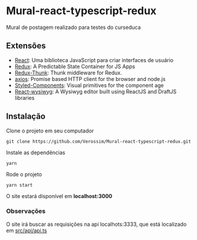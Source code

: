 # Mural-react-typescript-redux
Mural de postagem realizado para testes do curseduca

## Extensões
- [React](https://pt-br.reactjs.org/): Uma biblioteca JavaScript para criar interfaces de usuário
- [Redux](https://redux.js.org/): A Predictable State Container for JS Apps
- [Redux-Thunk](https://github.com/reduxjs/redux-thunk): Thunk middleware for Redux.
- [axios](https://github.com/axios/axios): Promise based HTTP client for the browser and node.js
- [Styled-Components](https://styled-components.com/): Visual primitives for the component age
- [React-wysiwyg](https://github.com/jpuri/react-draft-wysiwyg): A Wysiwyg editor built using ReactJS and DraftJS libraries

## Instalação

Clone o projeto em seu computador

```
git clone https://github.com/Verossim/Mural-react-typescript-redux.git
```

Instale as dependências

```
yarn
```

Rode o projeto

```
yarn start
```

O site estará disponível em **localhost:3000**

### Observações
O site irá buscar as requisições na api localhots:3333, que está localizado em [src/api/api.ts](https://github.com/Verossim/Mural-react-typescript-redux/blob/master/src/services/api.ts)